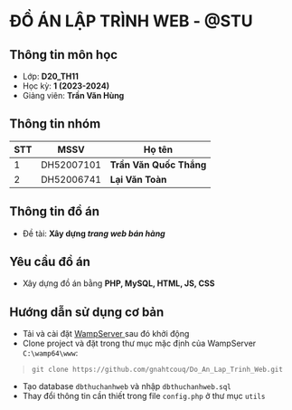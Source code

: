 # ĐỒ ÁN LẬP TRÌNH WEB - @STU
## Thông tin môn học
- Lớp: **D20_TH11**
- Học kỳ: **1 (2023-2024)**
- Giảng viên: **Trần Văn Hùng**
## Thông tin nhóm

|STT|MSSV       |Họ tên      			      |
|---|-----------|-----------------------|
|1  |DH52007101 |**Trần Văn Quốc Thắng**|
|2  |DH52006741 |**Lại Văn Toàn**       |

## Thông tin đồ án

- Đề tài: **Xây dựng *trang web bán hàng***

## Yêu cầu đồ án

- Xây dựng đồ án bằng **PHP, MySQL, HTML, JS, CSS**

## Hướng dẫn sử dụng cơ bản
- Tải và cài đặt [WampServer ]([https://getcomposer.org/download/](https://sourceforge.net/projects/wampserver/)) sau đó khởi động
- Clone project và đặt trong thư mục mặc định của WampServer `C:\wamp64\www`: 
>`git clone https://github.com/gnahtcouq/Do_An_Lap_Trinh_Web.git`
- Tạo database `dbthuchanhweb` và nhập `dbthuchanhweb.sql`
- Thay đổi thông tin cần thiết trong file `config.php` ở thư mục `utils`
